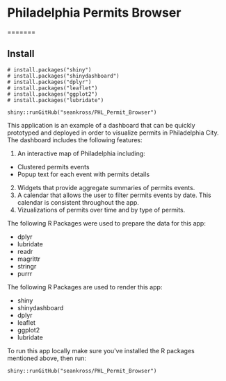# Philadelphia Permits Browser

=======
## Install

```
# install.packages("shiny")
# install.packages("shinydashboard")
# install.packages("dplyr")
# install.packages("leaflet")
# install.packages("ggplot2")
# install.packages("lubridate")

shiny::runGitHub("seankross/PHL_Permit_Browser")
```

This application is an example of a dashboard that can be quickly prototyped
and deployed in order to visualize permits in Philadelphia City. The dashboard
includes the following features:

1. An interactive map of Philadelphia including:
  - Clustered permits events
  - Popup text for each event with permits details
2. Widgets that provide aggregate summaries of permits events.
3. A calendar that allows the user to filter permits events by date. This calendar
is consistent throughout the app.
4. Vizualizations of permits over time and by type of permits.

The following R Packages were used to prepare the data for this app:

- dplyr
- lubridate
- readr
- magrittr
- stringr
- purrr

The following R Packages are used to render this app:

- shiny
- shinydashboard
- dplyr
- leaflet
- ggplot2
- lubridate

To run this app locally make sure you've installed the R packages mentioned above, then
run:

```
shiny::runGitHub("seankross/PHL_Permit_Browser")
```
